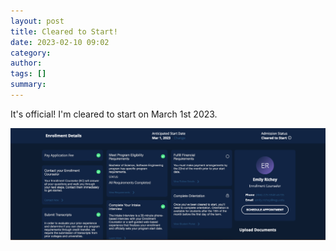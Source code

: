 ```yaml
---
layout: post
title: Cleared to Start!
date: 2023-02-10 09:02
category: 
author: 
tags: []
summary: 
---
```


It's official! I'm cleared to start on March 1st 2023. 

![Cleared to Start](/images/20230210/2023-02-10-screenshot.png "Cleared to Start")